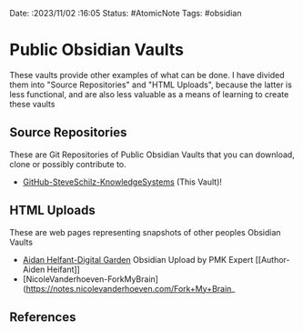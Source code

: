 Date: :2023/11/02 :16:05
Status: #AtomicNote
Tags: #obsidian

# Public Obsidian Vaults
These vaults provide other examples of what can be done. 
I have divided them into "Source Repositories" and "HTML Uploads", because the latter is less functional, and are also less valuable as a means of learning to create these vaults
## Source Repositories 
These are Git Repositories of Public Obsidian Vaults that you can download, clone or possibly contribute to. 

* [GitHub-SteveSchilz-KnowledgeSystems](https://github.com/SteveSchilz/KnowledgeSystems) (This Vault)! 

## HTML Uploads 
These are web pages representing snapshots of other peoples Obsidian Vaults 

 * [Aidan Helfant-Digital Garden](https://publish.obsidian.md/aidanhelfant/%F0%9F%8F%A0+My+Home) Obsidian Upload by PMK Expert [[Author-Aiden Heifant]]
 * [NicoleVanderhoeven-ForkMyBrain](https://notes.nicolevanderhoeven.com/Fork+My+Brain_
 

## References
